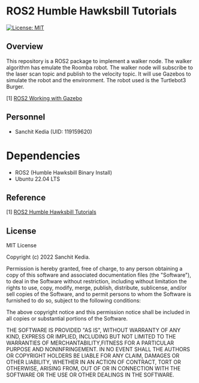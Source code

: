 # ROS2 Humble Hawksbill Tutorials
[![License: MIT](https://img.shields.io/badge/License-MIT-blue.svg)](https://opensource.org/licenses/MIT)

## Overview
This repository is a ROS2 package to implement a walker node. The walker algorithm has emulate the Roomba robot. 
The walker node will subscribe to the laser scan topic and publish to the velocity topic. 
It will use Gazebos to simulate the robot and the environment. 
The robot used is the Turtlebot3 Burger. 

[1] [ROS2 Working with Gazebo](https://umd.instructure.com/courses/1336069/assignments/6188373)

## Personnel
- Sanchit Kedia (UID: 119159620) 

# Dependencies
- ROS2 (Humble Hawksbill Binary Install)
- Ubuntu 22.04 LTS

## Reference

[1] [ROS2 Humble Hawksbill Tutorials](http://docs.ros.org/en/humble/Tutorials.html)

## License

MIT License

Copyright (c) 2022 Sanchit Kedia.

Permission is hereby granted, free of charge, to any person obtaining a copy of this software and associated documentation files (the "Software"), to deal in the Software without restriction, including without limitation the rights to use, copy, modify, merge, publish, distribute, sublicense, and/or sell copies of the Software, and to permit persons to whom the Software is furnished to do so, subject to the following conditions:

The above copyright notice and this permission notice shall be included in all copies or substantial portions of the Software.

THE SOFTWARE IS PROVIDED "AS IS", WITHOUT WARRANTY OF ANY KIND, EXPRESS OR IMPLIED, INCLUDING BUT NOT LIMITED TO THE WARRANTIES OF MERCHANTABILITY,FITNESS FOR A PARTICULAR PURPOSE AND NONINFRINGEMENT. IN NO EVENT SHALL THE AUTHORS OR COPYRIGHT HOLDERS BE LIABLE FOR ANY CLAIM, DAMAGES OR OTHER LIABILITY, WHETHER IN AN ACTION OF CONTRACT, TORT OR OTHERWISE, ARISING FROM, OUT OF OR IN CONNECTION WITH THE SOFTWARE OR THE USE OR OTHER DEALINGS IN THE SOFTWARE.
